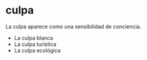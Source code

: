 # culpa
La culpa aparece como una sensibilidad de conciencia.

- La culpa blanca
- La culpa turística
- La culpa ecológica
